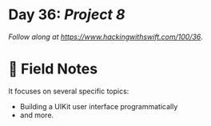 # Day 36: _Project 8_


_Follow along at https://www.hackingwithswift.com/100/36_.


# 📒 Field Notes

It focuses on several specific topics:

- Building a UIKit user interface programmatically
- and more.
